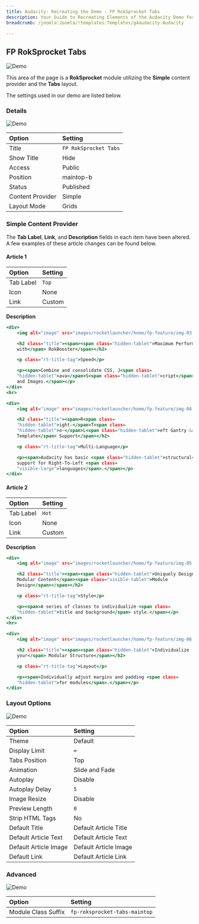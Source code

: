 ```yaml
---
title: Audacity: Recreating the Demo - FP RokSprocket Tabs
description: Your Guide to Recreating Elements of the Audacity Demo for Joomla
breadcrumb: /joomla:Joomla/!templates:Templates/g4audacity:Audacity

---
```


FP RokSprocket Tabs
-----

![Demo](assets/demo_8.jpeg)

This area of the page is a **RokSprocket** module utilizing the **Simple** content provider and the **Tabs** layout.

The settings used in our demo are listed below.

### Details

![Demo](assets/demo_8a.jpeg)

| Option           | Setting               |
| :--------------- | :-------------------- |
| Title            | `FP RokSprocket Tabs` |
| Show Title       | Hide                  |
| Access           | Public                |
| Position         | maintop-b             |
| Status           | Published             |
| Content Provider | Simple                |
| Layout Mode      | Grids                 |

### Simple Content Provider

The **Tab Label**, **Link**, and **Description** fields in each item have been altered. A few examples of these article changes can be found below.

#### Article 1

| Option    | Setting |
| :-----    | :-----  |
| Tab Label | `Top`   |
| Icon      | None    |
| Link      | Custom  |

**Description**

~~~ .html
<div>
    <img alt="image" src="images/rocketlauncher/home/fp-feature/img-03.jpg">

    <h2 class="title"><span><span class="hidden-tablet">Maximum Performance
    with</span> RokBooster</span></h2>

    <p class="rt-title-tag">Speed</p>

    <p><span>Combine and consolidate CSS, J<span class=
    "hidden-tablet">ava</span>S<span class="hidden-tablet">cript</span>, Fonts
    and Images.</span></p>
</div>
<hr>

<div>
    <img alt="image" src="images/rocketlauncher/home/fp-feature/img-04.jpg">

    <h2 class="title"><span>R<span class=
    "hidden-tablet">ight-</span>T<span class=
    "hidden-tablet">o-</span>L<span class="hidden-tablet">eft Gantry &amp;
    Template</span> Support</span></h2>

    <p class="rt-title-tag">Multi-Language</p>

    <p><span>Audacity has basic <span class="hidden-tablet">structural</span>
    support for Right-To-Left <span class=
    "visible-large">languages</span>.</span></p>
</div>
~~~

#### Article 2

| Option    | Setting |
| :-----    | :-----  |
| Tab Label | `Hot`   |
| Icon      | None    |
| Link      | Custom  |

**Description**

~~~ .html
<div>
    <img alt="image" src="images/rocketlauncher/home/fp-feature/img-05.jpg">

    <h2 class="title"><span><span class="hidden-tablet">Uniquely Design your
    Modular Content</span><span class="visible-tablet">Module
    Design</span></span></h2>

    <p class="rt-title-tag">Style</p>

    <p><span>A series of classes to individualize <span class=
    "hidden-tablet">title and background</span> style.</span></p>
</div>
<hr>

<div>
    <img alt="image" src="images/rocketlauncher/home/fp-feature/img-06.jpg">

    <h2 class="title"><span><span class="hidden-tablet">Individualize
    your</span> Modular Structure</span></h2>

    <p class="rt-title-tag">Layout</p>

    <p><span>Individually adjust margins and padding <span class=
    "hidden-tablet">for modules</span>.</span></p>
</div>
~~~

### Layout Options

![Demo](assets/demo_8b.jpeg)

| Option                | Setting               |
| :-------------------- | :-------------------- |
| Theme                 | Default               |
| Display Limit         | `∞`                   |
| Tabs Position         | Top                   |
| Animation             | Slide and Fade        |
| Autoplay              | Disable               |
| Autoplay Delay        | `5`                   |
| Image Resize          | Disable               |
| Preview Length        | `0`                   |
| Strip HTML Tags       | No                    |
| Default Title         | Default Article Title |
| Default Article Text  | Default Article Text  |
| Default Article Image | Default Article Image |
| Default Link          | Default Article Link  |

### Advanced

![Demo](assets/demo_8c.jpeg)

| Option              | Setting                       |
| :------------------ | :--------------------         |
| Module Class Suffix | `fp-roksprocket-tabs-maintop` |
